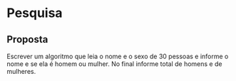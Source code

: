 # Pesquisa

## Proposta

Escrever um algoritmo que leia o nome e o sexo de 30 pessoas e informe o nome e se ela
é homem ou mulher. No final informe total de homens e de mulheres.
